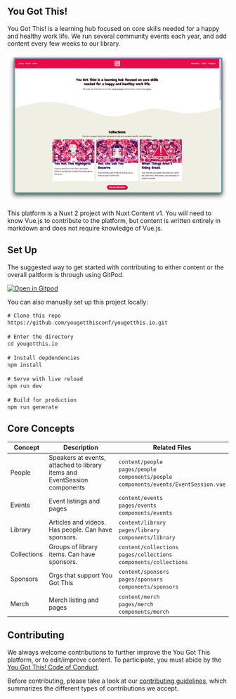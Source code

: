 ## You Got This! 

You Got This! is a learning hub focused on core skills needed for a happy and healthy work life. We run several community events each year, and add content every few weeks to our library. 

![Website screenshot showing the project desciprtion and three collection tiles.](.github/docs/home.png)

This platform is a Nuxt 2 project with Nuxt Content v1. You will need to know Vue.js to contribute to the platform, but content is written entirely in markdown and does not require knowledge of Vue.js.

## Set Up

The suggested way to get started with contributing to either content or the overall paltform is through using GitPod. 

[![Open in Gitpod](https://gitpod.io/button/open-in-gitpod.svg)](https://gitpod.io/#https://github.com/yougotthisconf/yougotthis.io)

You can also manually set up this project locally:

```
# Clone this repo
https://github.com/yougotthisconf/yougotthis.io.git

# Enter the directory
cd yougotthis.io

# Install depdendencies
npm install

# Serve with live reload
npm run dev

# Build for production
npm run generate
```

## Core Concepts

| Concept | Description | Related Files |
| --- | --- | --- |
| People | Speakers at events, attached to library items and EventSession components | `content/people`<br>`pages/people`<br>`components/people`<br>`components/events/EventSession.vue` | 
| Events | Event listings and pages | `content/events`<br>`pages/events`<br>`components/events` | 
| Library | Articles and videos. Has people. Can have sponsors. | `content/library`<br>`pages/library`<br>`components/library` | 
| Collections | Groups of library items. Can have sponsors. | `content/collections`<br>`pages/collections`<br>`components/collections` | 
| Sponsors | Orgs that support You Got This | `content/sponsors`<br>`pages/sponsors`<br>`components/sponsors` | 
| Merch | Merch listing and pages | `content/merch`<br>`pages/merch`<br>`components/merch` | 

## Contributing

We always welcome contributions to further improve the You Got This platform, or to edit/improve content. To participate, you must abide by the [You Got This! Code of Conduct](https://yougotthis.io/conduct). 

Before contributing, please take a look at our [contributing guidelines](/.github/CONTRIBUTING.md), which summarizes the different types of contributions we accept. 
